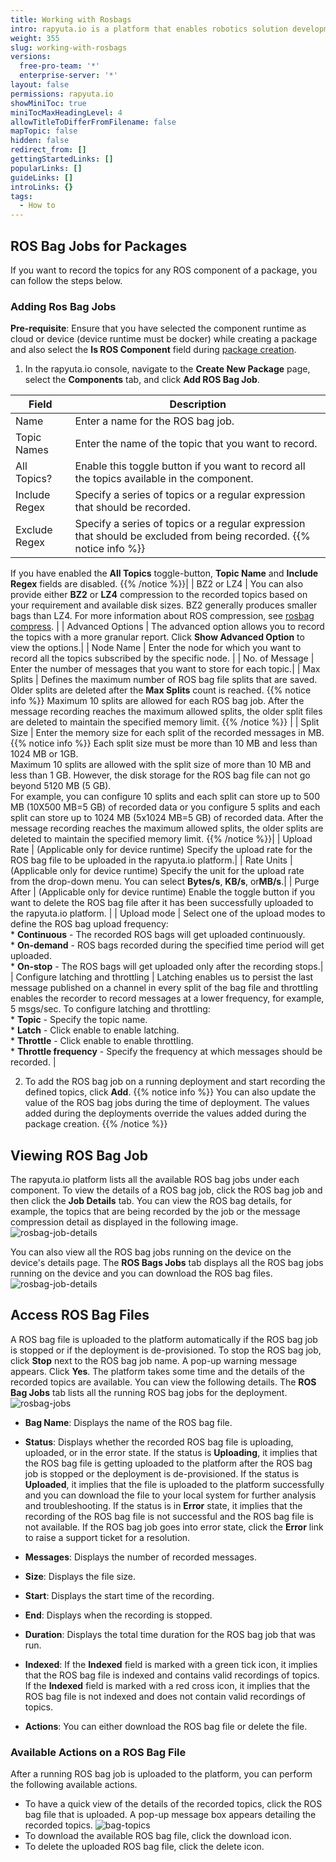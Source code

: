 ```yaml
---
title: Working with Rosbags
intro: rapyuta.io is a platform that enables robotics solution development by providing the necessary software infrastructure and facilitating the interaction between multiple stakeholders who contribute to the solution development.
weight: 355
slug: working-with-rosbags
versions:
  free-pro-team: '*'
  enterprise-server: '*'
layout: false
permissions: rapyuta.io
showMiniToc: true
miniTocMaxHeadingLevel: 4
allowTitleToDifferFromFilename: false
mapTopic: false
hidden: false
redirect_from: []
gettingStartedLinks: []
popularLinks: []
guideLinks: []
introLinks: {}
tags:
  - How to
---
```

## ROS Bag Jobs for Packages
If you want to record the topics for any ROS component of a package, you can follow the steps below.

### Adding Ros Bag Jobs

**Pre-requisite**: Ensure that you have selected the component runtime as cloud or device (device runtime must be docker) while creating a package and also select the **Is ROS Component** field during [package creation](/3_how-tos/33_software-development/333_create-packages/).

1. In the rapyuta.io console, navigate to the **Create New Package** page, select the **Components** tab, and click **Add ROS Bag Job**.

| Field | Description |
| ---   | --- |  
| Name | Enter a name for the ROS bag job. |
| Topic Names | Enter the name of the topic that you want to record.|
| All Topics? | Enable this toggle button if you want to record all the topics available in the component.|
| Include Regex | Specify a series of topics or a regular expression that should be recorded. |
| Exclude Regex | Specify a series of topics or a regular expression that should be excluded from being recorded. {{% notice info %}}
If you have enabled the **All Topics** toggle-button, **Topic Name** and  **Include Regex** fields are disabled.
{{% /notice %}}|
| BZ2 or LZ4 | You can also provide either **BZ2** or **LZ4** compression to the recorded topics based on your requirement and available disk sizes. BZ2 generally produces smaller bags than LZ4. For more information about ROS compression, see [rosbag compress](http://wiki.ros.org/rosbag/Commandline#rosbag_compress). |
| Advanced Options | The advanced option allows you to record the topics with a more granular report. Click **Show Advanced Option** to view the options.|
| Node Name | Enter the node for which you want to record all the topics subscribed by the specific node. <validate> |
| No. of Message | Enter the number of messages that you want to store for each topic.|
| Max Splits | Defines the maximum number of ROS bag file splits that are saved. Older splits are deleted after the **Max Splits** count is reached. {{% notice info %}}
Maximum 10 splits are allowed for each ROS bag job. After the message recording reaches the maximum allowed splits, the older split files are deleted to maintain the specified memory limit. 
{{% /notice %}} |
| Split Size | Enter the memory size for each split of the recorded messages in MB.{{% notice info %}}
Each split size must be more than 10 MB and less than 1024 MB or 1GB. </br> Maximum 10 splits are allowed with the split size of more than 10 MB and less than 1 GB. However, the disk storage for the ROS bag file can not go beyond 5120 MB (5 GB).</br>
For example, you can configure 10 splits and each split can store up to 500 MB (10X500 MB=5 GB)  of recorded data or you configure 5 splits and each split can store up to 1024 MB (5x1024 MB=5 GB)  of recorded data. After the message recording reaches the maximum allowed splits, the older splits are deleted to maintain the specified memory limit. 
{{% /notice %}}|
| Upload Rate | (Applicable only for device runtime) Specify the upload rate for the ROS bag file to be uploaded in the rapyuta.io platform.|
| Rate Units | (Applicable only for device runtime) Specify the unit for the upload rate from the drop-down menu. You can select **Bytes/s**, **KB/s**, or**MB/s**.|
| Purge After | (Applicable only for device runtime) Enable the toggle button if you want to delete the ROS bag file after it has been successfully uploaded to the rapyuta.io platform. |
| Upload mode | Select one of the upload modes to define the ROS bag upload frequency: <br> * **Continuous** - The recorded ROS bags will get uploaded continuously. <br> * **On-demand** - ROS bags recorded during the specified time period will get uploaded. <!--note needs to be added --><br> * **On-stop** - The ROS bags will get uploaded only after the recording stops.|
| Configure latching and throttling | Latching enables us to persist the last message published on a channel in every split of the bag file and throttling enables the recorder to record messages at a lower frequency, for example, 5 msgs/sec. To configure latching and throttling:<br> * **Topic** - Specify the topic name. <br> * **Latch** - Click enable to enable latching. <br> * **Throttle** - Click enable to enable throttling. <br> * **Throttle frequency** - Specify the frequency at which messages should be recorded. |

2. To add the ROS bag job on a running deployment and start recording the defined topics, click **Add**.
{{% notice info %}}
You can also update the value of the ROS bag jobs during the time of deployment. The values added during the deployments override the values added during the package creation. 
{{% /notice %}}    

## Viewing ROS Bag Job

The rapyuta.io platform lists all the available ROS bag jobs under each component. To view the details of a ROS bag job, click the ROS bag job and then click the **Job Details** tab. You can view the ROS bag details, for example, the topics that are being recorded by the job or the message compression detail as displayed in the following image.
![rosbag-job-details](/images/dev-guide/rosbag-jobs/rosbag-job-details.png?classes=border,shadow&width=30pc)

You can also view all the ROS bag jobs running on the device on the device's details page. The **ROS Bags Jobs** tab displays all the ROS bag jobs running on the device and you can download the ROS bag files.
![rosbag-job-details](/images/dev-guide/rosbag-jobs/rosbag-job-device-details.png?classes=border,shadow&width=60pc)

## Access ROS Bag Files

 A ROS bag file is uploaded to the platform automatically if the ROS bag job is stopped or if the deployment is de-provisioned. To stop the ROS bag job, click **Stop** next to the ROS bag job name. A pop-up warning message appears. Click **Yes**. The platform takes some time and the details of the recorded topics are available. You can view the following details.
The **ROS Bag Jobs** tab lists all the running ROS bag jobs for the deployment. 
![rosbag-jobs](/images/dev-guide/rosbag-jobs/rosbag-jobs.png?classes=border,shadow&width=55pc)

* **Bag Name**: Displays the name of the ROS bag file.
* **Status**: Displays whether the recorded ROS bag file is uploading, uploaded, or in the error state. If the status is **Uploading**, it implies that the ROS bag file is getting uploaded to the platform after the ROS bag job is stopped or the deployment is de-provisioned. If the status is **Uploaded**, it implies that the file is uploaded to the platform successfully and you can download the file to your local system for further analysis and troubleshooting. If the status is in **Error** state, it implies that the recording of the ROS bag file is not successful and the ROS bag file is not available. If the ROS bag job goes into error state, click the **Error** link to raise a support ticket for a resolution.

* **Messages**: Displays the number of recorded messages.
* **Size**: Displays the file size.
* **Start**: Displays the start time of the recording.
* **End**: Displays when the recording is stopped.
* **Duration**: Displays the total time duration for the ROS bag job that was run.
* **Indexed**: If the **Indexed** field is marked with a green tick icon, it implies that the ROS bag file is indexed and contains valid recordings of topics. If the **Indexed** field is marked with a red cross icon, it implies that the ROS bag file is not indexed and does not contain valid recordings of topics.
* **Actions**: You can either download the ROS bag file or delete the file.

### Available Actions on a ROS Bag File

After a running ROS bag job is uploaded to the platform, you can perform the following available actions.

* To have a quick view of the details of the recorded topics, click the ROS bag file that is uploaded. A pop-up message box appears detailing the recorded topics. 
![bag-topics](/images/dev-guide/rosbag-jobs/topic-bags.png?classes=border,shadow&width=30pc)
* To download the available ROS bag file, click the download icon.
* To delete the uploaded ROS bag file, click the delete icon.
